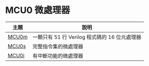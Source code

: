 # MCU0 微處理器

主題        |     說明
------------|---------------------------------
[MCU0m](./mcu0m) | 一顆只有 51 行 Verilog 程式碼的 16 位元處理器
[MCU0s](./mcu0s) | 完整指令集的微處理器
[MCU0i](./mcu0i) | 有中斷功能的微處理器
